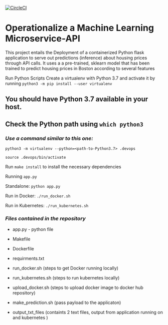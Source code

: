 [![CircleCI](https://dl.circleci.com/status-badge/img/gh/geedino07/microservices-udacity-project4/tree/master.svg?style=svg)](https://dl.circleci.com/status-badge/redirect/gh/geedino07/microservices-udacity-project4/tree/master)


# Operationalize a Machine Learning Microservice-API

This project entails the Deployment of a containerized Python flask application to serve out predictions (inference) about housing prices through API calls. It uses a a pre-trained, sklearn model that has been trained to predict housing prices in Boston according to several features

Run Python Scripts
Create a virtualenv with Python 3.7 and activate it by running `python3 -m pip install --user virtualenv`
## You should have Python 3.7 available in your host.
## Check the Python path using `which python3`
### _Use a command similar to this one:_
`python3 -m virtualenv --python=<path-to-Python3.7> .devops`

`source .devops/bin/activate`

Run `make install` to install the necessary dependencies

Running `app.py`

Standalone: `python app.py`

Run in Docker: `./run_docker.sh`

Run in Kubernetes: `./run_kubernetes.sh`


### _Files contained in the repository_

- app.py - python file

- Makefile

- Dockerfile

- requirments.txt

- run_docker.sh (steps to get Docker running locally)

- run_kubernetes.sh (steps to run kubernetes locally)

- upload_docker.sh (steps to upload docker image to docker hub repository)

- make_prediction.sh (pass payload to the applicaton)

- output_txt_files (containts 2 text files, output from application running on and kubernetes )
